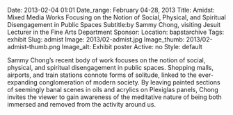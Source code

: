 Date: 2013-02-04 01:01 
Date_range: February 04-28, 2013
Title: Amidst: Mixed Media Works Focusing on the Notion of Social, Physical, and Spiritual Disengagement in Public Spaces 
Subtitle:by Sammy Chong, visiting Jesuit Lecturer in the Fine Arts Department
Sponsor:
Location: bapstarchive
Tags: exhibit
Slug: admist
Image: 2013/02-admist.jpg
Image_thumb: 2013/02-admist-thumb.png
Image_alt: Exhibit poster
Active: no
Style: default

Sammy Chong’s recent body of work focuses on the notion of social, physical, and spiritual disengagement in public spaces. Shopping malls, airports, and train stations connote forms of solitude, linked to the ever-expanding conglomeration of modern society. By leaving painted sections of seemingly banal scenes in oils and acrylics on Plexiglas panels, Chong invites the viewer to gain awareness of the meditative nature of being both immersed and removed from the activity around us.